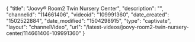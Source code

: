 {
    "title": "Joovy&reg; Room2 Twin Nursery Center",
    "description": "",
    "channelid": "114661406",
    "videoid": "109991360",
    "date_created": "1502522884",
    "date_modified": "1504298915",
    "type": "captivate",
    "layout": "channelVideo",
    "url": "\/latest-videos\/joovy-room2-twin-nursery-center\/114661406-109991360"
}